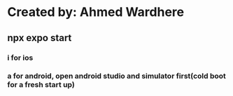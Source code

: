 # Created by: Ahmed Wardhere
## npx expo start
### i for ios
### a for android, open android studio and simulator first(cold boot for a fresh start up)
